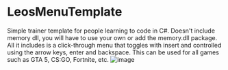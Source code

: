 # LeosMenuTemplate

Simple trainer template for people learning to code in C#. Doesn't include memory dll, you will have to use your own or add the memory.dll package. All it includes is a click-through menu that toggles with insert and controlled using the arrow keys, enter and backspace. This can be used for all games such as GTA 5, CS:GO, Fortnite, etc.
![image](https://user-images.githubusercontent.com/66072830/204998950-0699a94d-ebfe-479b-a6fd-90be786609de.png)

